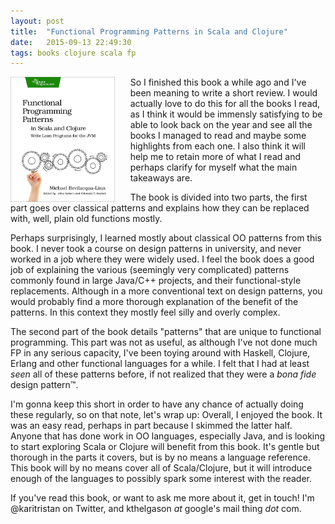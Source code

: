 ```yaml
---
layout: post
title:  "Functional Programming Patterns in Scala and Clojure"
date:   2015-09-13 22:49:30
tags: books clojure scala fp
---
```

<img src="/assets/fppatterns.jpg" alt="book cover" style="float:left; height:200px; margin-right: 25px;">


So I finished this book a while ago and I've been meaning to write a short review. I would actually love to do this for all the books I read, as I think it would be immensly satisfying to be able to look back on the year and see all the books I managed to read and maybe some highlights from each one. 
I also think it will help me to retain more of what I read and perhaps clarify for myself what the main takeaways are.

<!-- more -->

The book is divided into two parts, the first part goes over classical patterns and explains how they can be replaced with, well, plain old functions mostly. 

Perhaps surprisingly, I learned mostly about classical OO patterns from this book. I never took a course on design patterns in university, and never worked in a job where they were widely used. I feel the book does a good job of explaining the various (seemingly very complicated) patterns commonly found in large Java/C++ projects, and their functional-style replacements.  Although in a more conventional text on design patterns, you would probably find a more thorough explanation of the benefit of the patterns. In this context they mostly feel silly and overly complex.

The second part of the book details "patterns" that are unique to functional programming. This part was not as useful, as although I've not done much FP in any serious capacity, I've been toying around with Haskell, Clojure, Erlang and other functional languages for a while. I felt that I had at least _seen_ all of these patterns before, if not realized that they were a _bona fide_ design pattern™.

I'm gonna keep this short in order to have any chance of actually doing these regularly, so on that note, let's wrap up:
Overall, I enjoyed the book. It was an easy read, perhaps in part because I skimmed the latter half. Anyone that has done work in OO languages, especially Java, and is looking to start exploring Scala or Clojure will benefit from this book. It's gentle but thorough in the parts it covers, but is by no means a language reference. This book will by no means cover all of Scala/Clojure, but it will introduce enough of the languages to possibly spark some interest with the reader.

If you've read this book, or want to ask me more about it, get in touch!
I'm @karitristan on Twitter, and kthelgason *at* google's mail thing *dot* com.
